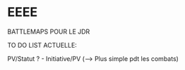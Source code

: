 # EEEE
BATTLEMAPS POUR LE JDR

TO DO LIST ACTUELLE:

PV/Statut ? - Initiative/PV (--> Plus simple pdt les combats)
